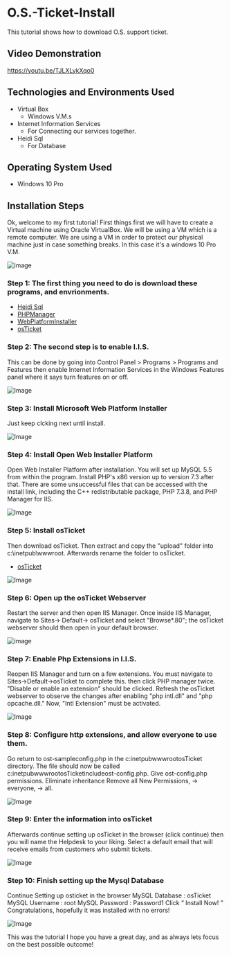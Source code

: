 # O.S.-Ticket-Install
This tutorial shows how to download O.S. support ticket.
## Video Demonstration
https://youtu.be/TJLXLykXqo0
## Technologies and Environments Used
- Virtual Box
  - Windows V.M.s
- Internet Information Services
  - For Connecting our services together. 
- Heidi Sql
  - For Database
 ## Operating System Used
 - Windows 10 Pro
 ## Installation Steps
Ok, welcome to my first tutorial! First things first we will have to create a Virtual machine using Oracle VirtualBox. 
We will be using a VM which is a remote computer. We are using a VM in order to protect our physical machine just in case something breaks. 
In this case it's a windows 10 Pro V.M.
 
![image](https://user-images.githubusercontent.com/23139364/206923552-6cc91c02-0e0d-46d8-a52d-33211ffc55f8.png)

### Step 1: The first thing you need to do is download these programs, and envrionments.
- [Heidi Sql](https://www.heidisql.com/download.php)
- [PHPManager](https://www.php.net/releases/8.2/en.php)
- [WebPlatformInstaller](https://www.microsoft.com/web/downloads/platform.aspx)
- [osTicket](https://osticket.com/editions/)

### Step 2: The second step is to enable I.I.S.
This can be done by going into Control Panel > Programs > Programs and Features then enable Internet Information Services in the Windows Features panel where it says turn features on or off.

![Image](https://camo.githubusercontent.com/53b44f25c4fca037622e4384d661fd8708ab0eedc33d72521d22a185a79b2bf6/68747470733a2f2f692e696d6775722e636f6d2f7174456e7557752e706e67)

### Step 3: Install Microsoft Web Platform Installer
Just keep clcking next until install.

![Image](https://camo.githubusercontent.com/3d7bf59fdc2aa176e6b763227ca1c426ec74c75ea1bd5a1be171e8e129c662dd/68747470733a2f2f692e696d6775722e636f6d2f417848436651362e706e67)


### Step 4: Install Open Web Installer Platform
Open Web Installer Platform after installation. You will set up MySQL 5.5 from within the program. Install PHP's x86 version up to version 7.3 after that. There are some unsuccessful files that can be accessed with the install link, including the C++ redistributable package, PHP 7.3.8, and PHP Manager for IIS.

![Image](https://camo.githubusercontent.com/0a217e07ac4c8c87c854c62c873ee404f9f3400306dcd2925b41210630df1f85/68747470733a2f2f692e696d6775722e636f6d2f4a4a38625a654a2e706e67)


### Step 5: Install osTicket
Then download osTicket. Then extract and copy the "upload" folder into c:\inetpub\wwwroot. Afterwards rename the folder to osTicket.
- [osTicket](https://osticket.com/editions/)

![Image](https://camo.githubusercontent.com/2dbc29620ca28bb970a4446c4c876181149d6280e1ed9f242b69cbe8ab6ae35f/68747470733a2f2f692e696d6775722e636f6d2f54554769534b692e706e67)

### Step 6: Open up the osTicket Webserver
Restart the server and then open IIS Manager. Once inside IIS Manager, navigate to Sites-> Default-> osTicket and select "Browse*.80"; the osTicket webserver should then open in your default browser.

![image](https://user-images.githubusercontent.com/23139364/206926755-2fa97e46-866b-4c53-8a61-72bc96cf5fe4.png)

### Step 7: Enable Php Extensions in I.I.S.
Reopen IIS Manager and turn on a few extensions. You must navigate to Sites->Default->osTicket to complete this. then click PHP manager twice. "Disable or enable an extension" should be clicked. Refresh the osTicket webserver to observe the changes after enabling "php intl.dll" and "php opcache.dll." Now, "Intl Extension" must be activated.

![Image](https://camo.githubusercontent.com/5926d9b6541207c854540b86aa1532fead2da5c412d773d3a925c0f6367eac05/68747470733a2f2f692e696d6775722e636f6d2f41505a675554542e706e67)

### Step 8: Configure http extensions, and allow everyone to use them.
Go return to ost-sampleconfig.php in the c:inetpubwwwrootosTicket directory. The file should now be called c:inetpubwwwrootosTicketincludeost-config.php. Give ost-config.php permissions. Eliminate inheritance Remove all New Permissions, -> everyone, -> all.

![Image](https://camo.githubusercontent.com/0a89dc3d5a476c0a5d2a90e808776c26c1c24397702e3064076650c9e6fcd040/68747470733a2f2f692e696d6775722e636f6d2f316e59615947652e706e67)

### Step 9: Enter the information into osTicket

Afterwards continue setting up osTicket in the browser (click continue) then you will name the Helpdesk to your liking. Select a default email that will receive emails from customers who submit tickets.

![Image](https://camo.githubusercontent.com/75c0007925a8c9441f19a4a8352d4164464472b36eb2720c90636d33cc2ac073/68747470733a2f2f692e696d6775722e636f6d2f526d566b3371352e706e67)

### Step 10: Finish setting up the Mysql Database

Continue Setting up osticket in the browser MySQL Database : osTicket MySQL Username : root MySQL Password : Password1 Click “ Install Now! ” Congratulations, hopefully it was installed with no errors!

![Image](https://camo.githubusercontent.com/75c0007925a8c9441f19a4a8352d4164464472b36eb2720c90636d33cc2ac073/68747470733a2f2f692e696d6775722e636f6d2f526d566b3371352e706e67)

This was the tutorial I hope you have a great day, and as always lets focus on the best possible outcome!
